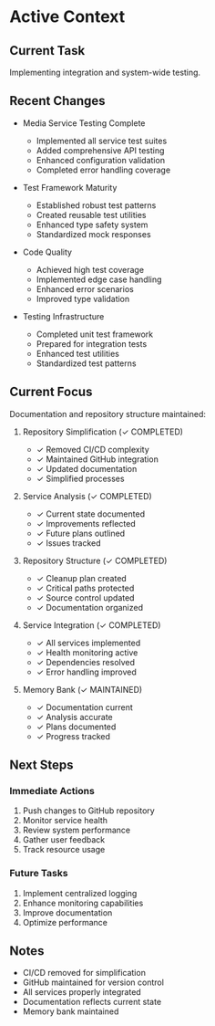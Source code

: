 # Active Context

## Current Task
Implementing integration and system-wide testing.

## Recent Changes
- Media Service Testing Complete
  * Implemented all service test suites
  * Added comprehensive API testing
  * Enhanced configuration validation
  * Completed error handling coverage

- Test Framework Maturity
  * Established robust test patterns
  * Created reusable test utilities
  * Enhanced type safety system
  * Standardized mock responses

- Code Quality
  * Achieved high test coverage
  * Implemented edge case handling
  * Enhanced error scenarios
  * Improved type validation

- Testing Infrastructure
  * Completed unit test framework
  * Prepared for integration tests
  * Enhanced test utilities
  * Standardized test patterns

## Current Focus
Documentation and repository structure maintained:

1. Repository Simplification (✓ COMPLETED)
   - ✓ Removed CI/CD complexity
   - ✓ Maintained GitHub integration
   - ✓ Updated documentation
   - ✓ Simplified processes

2. Service Analysis (✓ COMPLETED)
   - ✓ Current state documented
   - ✓ Improvements reflected
   - ✓ Future plans outlined
   - ✓ Issues tracked

3. Repository Structure (✓ COMPLETED)
   - ✓ Cleanup plan created
   - ✓ Critical paths protected
   - ✓ Source control updated
   - ✓ Documentation organized

4. Service Integration (✓ COMPLETED)
   - ✓ All services implemented
   - ✓ Health monitoring active
   - ✓ Dependencies resolved
   - ✓ Error handling improved

5. Memory Bank (✓ MAINTAINED)
   - ✓ Documentation current
   - ✓ Analysis accurate
   - ✓ Plans documented
   - ✓ Progress tracked

## Next Steps

### Immediate Actions
1. Push changes to GitHub repository
2. Monitor service health
3. Review system performance
4. Gather user feedback
5. Track resource usage

### Future Tasks
1. Implement centralized logging
2. Enhance monitoring capabilities
3. Improve documentation
4. Optimize performance

## Notes
- CI/CD removed for simplification
- GitHub maintained for version control
- All services properly integrated
- Documentation reflects current state
- Memory bank maintained